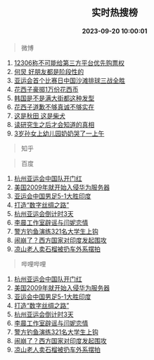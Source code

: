 <div align="center"><h2>实时热搜榜</h2><h4>2023-09-20 10:00:01</h4></div>

> 微博  

1. [12306称不可能给第三方平台优先购票权](https://s.weibo.com/weibo?q=%2312306%E7%A7%B0%E4%B8%8D%E5%8F%AF%E8%83%BD%E7%BB%99%E7%AC%AC%E4%B8%89%E6%96%B9%E5%B9%B3%E5%8F%B0%E4%BC%98%E5%85%88%E8%B4%AD%E7%A5%A8%E6%9D%83%23&t=31&band_rank=1&Refer=top)<br />
2. [何炅 好朋友都是阶段性的](https://s.weibo.com/weibo?q=%E4%BD%95%E7%82%85%20%E5%A5%BD%E6%9C%8B%E5%8F%8B%E9%83%BD%E6%98%AF%E9%98%B6%E6%AE%B5%E6%80%A7%E7%9A%84&t=31&band_rank=2&Refer=top)<br />
3. [亚运会首个比赛日中国沙滩排球三战全胜](https://s.weibo.com/weibo?q=%23%E4%BA%9A%E8%BF%90%E4%BC%9A%E9%A6%96%E4%B8%AA%E6%AF%94%E8%B5%9B%E6%97%A5%E4%B8%AD%E5%9B%BD%E6%B2%99%E6%BB%A9%E6%8E%92%E7%90%83%E4%B8%89%E6%88%98%E5%85%A8%E8%83%9C%23&t=31&band_rank=3&Refer=top)<br />
4. [花西子豪掷1万份花西币](https://s.weibo.com/weibo?q=%23%E8%8A%B1%E8%A5%BF%E5%AD%90%E8%B1%AA%E6%8E%B71%E4%B8%87%E4%BB%BD%E8%8A%B1%E8%A5%BF%E5%B8%81%23&t=31&band_rank=4&Refer=top)<br />
5. [韩国是不是满大街都这种发型](https://s.weibo.com/weibo?q=%23%E9%9F%A9%E5%9B%BD%E6%98%AF%E4%B8%8D%E6%98%AF%E6%BB%A1%E5%A4%A7%E8%A1%97%E9%83%BD%E8%BF%99%E7%A7%8D%E5%8F%91%E5%9E%8B%23&t=31&band_rank=5&Refer=top)<br />
6. [花西子道歉不够真诚不够实在](https://s.weibo.com/weibo?q=%23%E8%8A%B1%E8%A5%BF%E5%AD%90%E9%81%93%E6%AD%89%E4%B8%8D%E5%A4%9F%E7%9C%9F%E8%AF%9A%E4%B8%8D%E5%A4%9F%E5%AE%9E%E5%9C%A8%23&t=31&band_rank=6&Refer=top)<br />
7. [这是秋田 这是柴犬](https://s.weibo.com/weibo?q=%E8%BF%99%E6%98%AF%E7%A7%8B%E7%94%B0%20%E8%BF%99%E6%98%AF%E6%9F%B4%E7%8A%AC&t=31&band_rank=7&Refer=top)<br />
8. [读研究生之后才会知道的真相](https://s.weibo.com/weibo?q=%E8%AF%BB%E7%A0%94%E7%A9%B6%E7%94%9F%E4%B9%8B%E5%90%8E%E6%89%8D%E4%BC%9A%E7%9F%A5%E9%81%93%E7%9A%84%E7%9C%9F%E7%9B%B8&t=31&band_rank=8&Refer=top)<br />
9. [3岁孙女上幼儿园奶奶哭了一上午](https://s.weibo.com/weibo?q=%233%E5%B2%81%E5%AD%99%E5%A5%B3%E4%B8%8A%E5%B9%BC%E5%84%BF%E5%9B%AD%E5%A5%B6%E5%A5%B6%E5%93%AD%E4%BA%86%E4%B8%80%E4%B8%8A%E5%8D%88%23&t=31&band_rank=9&Refer=top)<br />

> 知乎  


> 百度  

1. [杭州亚运会中国队开门红](https://www.baidu.com/s?wd=%E6%9D%AD%E5%B7%9E%E4%BA%9A%E8%BF%90%E4%BC%9A%E4%B8%AD%E5%9B%BD%E9%98%9F%E5%BC%80%E9%97%A8%E7%BA%A2&sa=fyb_news&rsv_dl=fyb_news)<br />
2. [美国2009年就开始入侵华为服务器](https://www.baidu.com/s?wd=%E7%BE%8E%E5%9B%BD2009%E5%B9%B4%E5%B0%B1%E5%BC%80%E5%A7%8B%E5%85%A5%E4%BE%B5%E5%8D%8E%E4%B8%BA%E6%9C%8D%E5%8A%A1%E5%99%A8&sa=fyb_news&rsv_dl=fyb_news)<br />
3. [亚运会中国男足5-1大胜印度](https://www.baidu.com/s?wd=%E4%BA%9A%E8%BF%90%E4%BC%9A%E4%B8%AD%E5%9B%BD%E7%94%B7%E8%B6%B35-1%E5%A4%A7%E8%83%9C%E5%8D%B0%E5%BA%A6&sa=fyb_news&rsv_dl=fyb_news)<br />
4. [打造“数字丝绸之路”](https://www.baidu.com/s?wd=%E6%89%93%E9%80%A0%E2%80%9C%E6%95%B0%E5%AD%97%E4%B8%9D%E7%BB%B8%E4%B9%8B%E8%B7%AF%E2%80%9D&sa=fyb_news&rsv_dl=fyb_news)<br />
5. [杭州亚运会倒计时3天](https://www.baidu.com/s?wd=%E6%9D%AD%E5%B7%9E%E4%BA%9A%E8%BF%90%E4%BC%9A%E5%80%92%E8%AE%A1%E6%97%B63%E5%A4%A9&sa=fyb_news&rsv_dl=fyb_news)<br />
6. [李晨工作室辟谣与闫妮恋情](https://www.baidu.com/s?wd=%E6%9D%8E%E6%99%A8%E5%B7%A5%E4%BD%9C%E5%AE%A4%E8%BE%9F%E8%B0%A3%E4%B8%8E%E9%97%AB%E5%A6%AE%E6%81%8B%E6%83%85&sa=fyb_news&rsv_dl=fyb_news)<br />
7. [警方钓鱼演练321名大学生上钩](https://www.baidu.com/s?wd=%E8%AD%A6%E6%96%B9%E9%92%93%E9%B1%BC%E6%BC%94%E7%BB%83321%E5%90%8D%E5%A4%A7%E5%AD%A6%E7%94%9F%E4%B8%8A%E9%92%A9&sa=fyb_news&rsv_dl=fyb_news)<br />
8. [闹崩了？西方国家对印度发起围攻](https://www.baidu.com/s?wd=%E9%97%B9%E5%B4%A9%E4%BA%86%EF%BC%9F%E8%A5%BF%E6%96%B9%E5%9B%BD%E5%AE%B6%E5%AF%B9%E5%8D%B0%E5%BA%A6%E5%8F%91%E8%B5%B7%E5%9B%B4%E6%94%BB&sa=fyb_news&rsv_dl=fyb_news)<br />
9. [凉山老人卖石榴被扔车外系摆拍](https://www.baidu.com/s?wd=%E5%87%89%E5%B1%B1%E8%80%81%E4%BA%BA%E5%8D%96%E7%9F%B3%E6%A6%B4%E8%A2%AB%E6%89%94%E8%BD%A6%E5%A4%96%E7%B3%BB%E6%91%86%E6%8B%8D&sa=fyb_news&rsv_dl=fyb_news)<br />

> 哔哩哔哩  

1. [杭州亚运会中国队开门红](https://www.baidu.com/s?wd=%E6%9D%AD%E5%B7%9E%E4%BA%9A%E8%BF%90%E4%BC%9A%E4%B8%AD%E5%9B%BD%E9%98%9F%E5%BC%80%E9%97%A8%E7%BA%A2&sa=fyb_news&rsv_dl=fyb_news)<br />
2. [美国2009年就开始入侵华为服务器](https://www.baidu.com/s?wd=%E7%BE%8E%E5%9B%BD2009%E5%B9%B4%E5%B0%B1%E5%BC%80%E5%A7%8B%E5%85%A5%E4%BE%B5%E5%8D%8E%E4%B8%BA%E6%9C%8D%E5%8A%A1%E5%99%A8&sa=fyb_news&rsv_dl=fyb_news)<br />
3. [亚运会中国男足5-1大胜印度](https://www.baidu.com/s?wd=%E4%BA%9A%E8%BF%90%E4%BC%9A%E4%B8%AD%E5%9B%BD%E7%94%B7%E8%B6%B35-1%E5%A4%A7%E8%83%9C%E5%8D%B0%E5%BA%A6&sa=fyb_news&rsv_dl=fyb_news)<br />
4. [打造“数字丝绸之路”](https://www.baidu.com/s?wd=%E6%89%93%E9%80%A0%E2%80%9C%E6%95%B0%E5%AD%97%E4%B8%9D%E7%BB%B8%E4%B9%8B%E8%B7%AF%E2%80%9D&sa=fyb_news&rsv_dl=fyb_news)<br />
5. [杭州亚运会倒计时3天](https://www.baidu.com/s?wd=%E6%9D%AD%E5%B7%9E%E4%BA%9A%E8%BF%90%E4%BC%9A%E5%80%92%E8%AE%A1%E6%97%B63%E5%A4%A9&sa=fyb_news&rsv_dl=fyb_news)<br />
6. [李晨工作室辟谣与闫妮恋情](https://www.baidu.com/s?wd=%E6%9D%8E%E6%99%A8%E5%B7%A5%E4%BD%9C%E5%AE%A4%E8%BE%9F%E8%B0%A3%E4%B8%8E%E9%97%AB%E5%A6%AE%E6%81%8B%E6%83%85&sa=fyb_news&rsv_dl=fyb_news)<br />
7. [警方钓鱼演练321名大学生上钩](https://www.baidu.com/s?wd=%E8%AD%A6%E6%96%B9%E9%92%93%E9%B1%BC%E6%BC%94%E7%BB%83321%E5%90%8D%E5%A4%A7%E5%AD%A6%E7%94%9F%E4%B8%8A%E9%92%A9&sa=fyb_news&rsv_dl=fyb_news)<br />
8. [闹崩了？西方国家对印度发起围攻](https://www.baidu.com/s?wd=%E9%97%B9%E5%B4%A9%E4%BA%86%EF%BC%9F%E8%A5%BF%E6%96%B9%E5%9B%BD%E5%AE%B6%E5%AF%B9%E5%8D%B0%E5%BA%A6%E5%8F%91%E8%B5%B7%E5%9B%B4%E6%94%BB&sa=fyb_news&rsv_dl=fyb_news)<br />
9. [凉山老人卖石榴被扔车外系摆拍](https://www.baidu.com/s?wd=%E5%87%89%E5%B1%B1%E8%80%81%E4%BA%BA%E5%8D%96%E7%9F%B3%E6%A6%B4%E8%A2%AB%E6%89%94%E8%BD%A6%E5%A4%96%E7%B3%BB%E6%91%86%E6%8B%8D&sa=fyb_news&rsv_dl=fyb_news)<br />
